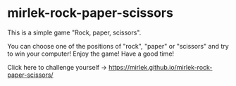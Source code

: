# mirlek-rock-paper-scissors
This is a simple game "Rock, paper, scissors".

You can choose one of the positions of "rock", "paper" or "scissors" and try to win your computer!
Enjoy the game! Have a good time!

Click here to challenge yourself -> https://mirlek.github.io/mirlek-rock-paper-scissors/
